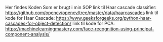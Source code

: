 Her findes Koden Som er brugt i min SOP
link til Haar cascade classifier: https://github.com/opencv/opencv/tree/master/data/haarcascades
link til kode for Haar Cascade: https://www.geeksforgeeks.org/python-haar-cascades-for-object-detection/
link til kode for PCA: https://machinelearningmastery.com/face-recognition-using-principal-component-analysis/
